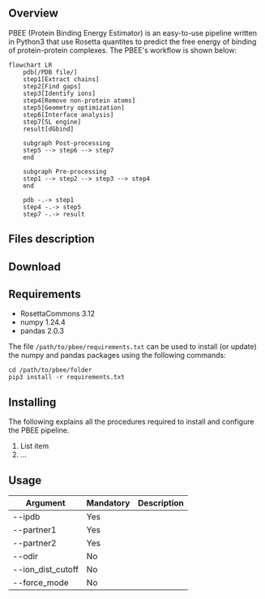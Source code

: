 
## Overview
PBEE (Protein Binding Energy Estimator) is an easy-to-use pipeline written in Python3 that use Rosetta quantites to predict the free energy of binding of protein-protein complexes. The PBEE's workflow is shown below:

```mermaid
flowchart LR
	pdb[/PDB file/] 
	step1[Extract chains] 
	step2[Find gaps] 
	step3[Identify ions] 
	step4[Remove non-protein atoms] 
	step5[Geometry optimization] 
	step6[Interface analysis] 
	step7[SL engine]
	result[dGbind]

	subgraph Post-processing
	step5 --> step6 --> step7
	end 
	
	subgraph Pre-processing 
	step1 --> step2 --> step3 --> step4
	end 
	
	pdb -.-> step1
	step4 -.-> step5
	step7 -.-> result
```

## Files description

## Download

## Requirements

- RosettaCommons 3.12
- numpy 1.24.4
- pandas 2.0.3

The file `/path/to/pbee/requirements.txt` can be used to install (or update) the numpy and pandas packages using the following commands: 

```
cd /path/to/pbee/folder
pip3 install -r requirements.txt
```

## Installing

The following explains all the procedures required to install and configure the PBEE pipeline.

 1. List item
 2. ...

## Usage
| Argument          | Mandatory | Description |
|-------------------|-----------|-------------|
| -\-ipdb            | Yes      |             |
| -\-partner1        | Yes      |             |
| -\-partner2        | Yes      |             |
| -\-odir            | No       |             |
| -\-ion_dist_cutoff | No       |             |
| -\-force_mode      | No       |             |
